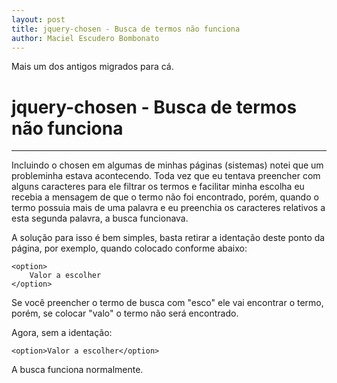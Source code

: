 ```yaml
---
layout: post
title: jquery-chosen - Busca de termos não funciona
author: Maciel Escudero Bombonato
---
```


Mais um dos antigos migrados para cá.

# jquery-chosen - Busca de termos não funciona

--------

Incluindo o chosen em algumas de minhas páginas (sistemas) notei que um probleminha estava acontecendo. Toda vez que eu tentava preencher com alguns caracteres para ele filtrar os termos e facilitar minha escolha eu recebia a mensagem de que o termo não foi encontrado, porém, quando o termo possuia mais de uma palavra e eu preenchia os caracteres relativos a esta segunda palavra, a busca funcionava.

A solução para isso é bem simples, basta retirar a identação deste ponto da página, por exemplo, quando colocado conforme abaixo:

	<option>     
	    Valor a escolher
	</option>
    
Se você preencher o termo de busca com "esco" ele vai encontrar o termo, porém, se colocar "valo" o termo não será encontrado.

Agora, sem a identação:

	<option>Valor a escolher</option>
    
A busca funciona normalmente.